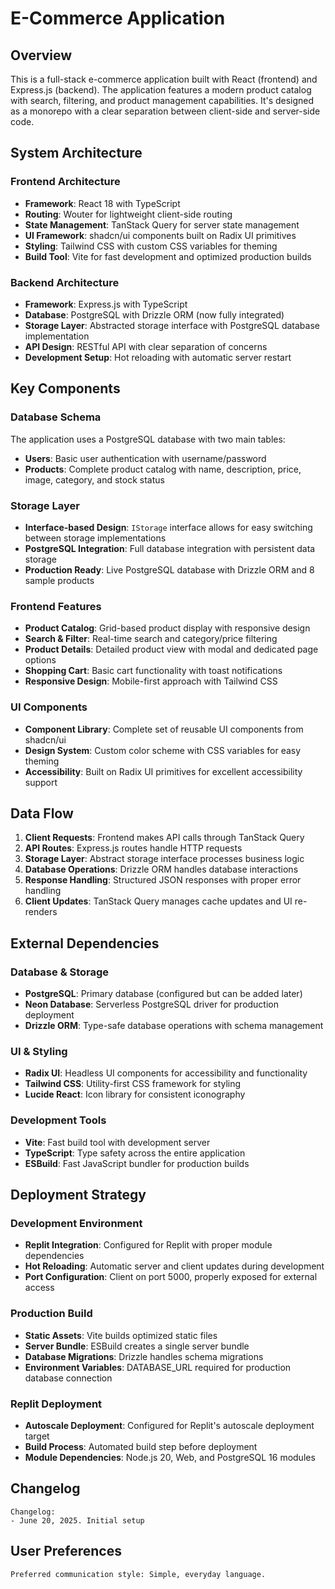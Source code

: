 # E-Commerce Application

## Overview

This is a full-stack e-commerce application built with React (frontend) and Express.js (backend). The application features a modern product catalog with search, filtering, and product management capabilities. It's designed as a monorepo with a clear separation between client-side and server-side code.

## System Architecture

### Frontend Architecture
- **Framework**: React 18 with TypeScript
- **Routing**: Wouter for lightweight client-side routing
- **State Management**: TanStack Query for server state management
- **UI Framework**: shadcn/ui components built on Radix UI primitives
- **Styling**: Tailwind CSS with custom CSS variables for theming
- **Build Tool**: Vite for fast development and optimized production builds

### Backend Architecture
- **Framework**: Express.js with TypeScript
- **Database**: PostgreSQL with Drizzle ORM (now fully integrated)
- **Storage Layer**: Abstracted storage interface with PostgreSQL database implementation
- **API Design**: RESTful API with clear separation of concerns
- **Development Setup**: Hot reloading with automatic server restart

## Key Components

### Database Schema
The application uses a PostgreSQL database with two main tables:
- **Users**: Basic user authentication with username/password
- **Products**: Complete product catalog with name, description, price, image, category, and stock status

### Storage Layer
- **Interface-based Design**: `IStorage` interface allows for easy switching between storage implementations
- **PostgreSQL Integration**: Full database integration with persistent data storage
- **Production Ready**: Live PostgreSQL database with Drizzle ORM and 8 sample products

### Frontend Features
- **Product Catalog**: Grid-based product display with responsive design
- **Search & Filter**: Real-time search and category/price filtering
- **Product Details**: Detailed product view with modal and dedicated page options
- **Shopping Cart**: Basic cart functionality with toast notifications
- **Responsive Design**: Mobile-first approach with Tailwind CSS

### UI Components
- **Component Library**: Complete set of reusable UI components from shadcn/ui
- **Design System**: Custom color scheme with CSS variables for easy theming
- **Accessibility**: Built on Radix UI primitives for excellent accessibility support

## Data Flow

1. **Client Requests**: Frontend makes API calls through TanStack Query
2. **API Routes**: Express.js routes handle HTTP requests
3. **Storage Layer**: Abstract storage interface processes business logic
4. **Database Operations**: Drizzle ORM handles database interactions
5. **Response Handling**: Structured JSON responses with proper error handling
6. **Client Updates**: TanStack Query manages cache updates and UI re-renders

## External Dependencies

### Database & Storage
- **PostgreSQL**: Primary database (configured but can be added later)
- **Neon Database**: Serverless PostgreSQL driver for production deployment
- **Drizzle ORM**: Type-safe database operations with schema management

### UI & Styling
- **Radix UI**: Headless UI components for accessibility and functionality
- **Tailwind CSS**: Utility-first CSS framework for styling
- **Lucide React**: Icon library for consistent iconography

### Development Tools
- **Vite**: Fast build tool with development server
- **TypeScript**: Type safety across the entire application
- **ESBuild**: Fast JavaScript bundler for production builds

## Deployment Strategy

### Development Environment
- **Replit Integration**: Configured for Replit with proper module dependencies
- **Hot Reloading**: Automatic server and client updates during development
- **Port Configuration**: Client on port 5000, properly exposed for external access

### Production Build
- **Static Assets**: Vite builds optimized static files
- **Server Bundle**: ESBuild creates a single server bundle
- **Database Migrations**: Drizzle handles schema migrations
- **Environment Variables**: DATABASE_URL required for production database connection

### Replit Deployment
- **Autoscale Deployment**: Configured for Replit's autoscale deployment target
- **Build Process**: Automated build step before deployment
- **Module Dependencies**: Node.js 20, Web, and PostgreSQL 16 modules

## Changelog

```
Changelog:
- June 20, 2025. Initial setup
```

## User Preferences

```
Preferred communication style: Simple, everyday language.
```